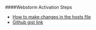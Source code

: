 ####Webstorm Activation Steps 
- [How to make changes in the hosts file](https://setapp.com/how-to/edit-mac-hosts-file)
- [Github gist link](https://gist.github.com/gopalindians/45d9c6f808b2e7f211917da4379459b6)





